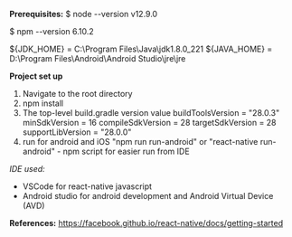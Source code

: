 **Prerequisites:**
$ node --version
v12.9.0

$ npm --version
6.10.2

${JDK_HOME} = C:\Program Files\Java\jdk1.8.0_221
${JAVA_HOME} = D:\Program Files\Android\Android Studio\jre\jre

**Project set up**
1. Navigate to the root directory
2. npm install
3. The top-level build.gradle version value
        buildToolsVersion = "28.0.3"
        minSdkVersion = 16
        compileSdkVersion = 28
        targetSdkVersion = 28
        supportLibVersion = "28.0.0"
4. run for android and iOS
"npm run run-android" or "react-native run-android" - npm script for easier run from IDE

*IDE used:*
- VSCode for react-native javascript
- Android studio for android development and Android Virtual Device (AVD)

**References:**
https://facebook.github.io/react-native/docs/getting-started
